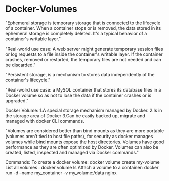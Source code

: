 ﻿# Docker-Volumes
"Ephemeral storage is temporary storage that is connected to the lifecycle of a container. When a container stops or is removed, the data stored in its ephemeral storage is completely deleted. It's a typical behavior of a container's writable layer."


"Real-world use case: A web server might generate temporary session files or log requests to a file inside the container's writable layer. If the container crashes, removed or restarted, the temporary files are not needed and can be discarded."

"Persistent storage, is a mechanism to stores data independently of the container's lifecycle."

"Real-wolrd use case: a MySQL container that stores its database files in a Docker volume so as not to lose the data if the container crashes or is upgraded."

Docker Volume:
 1.A special storage mechanism managed by Docker.
 2.Is in the storage area of Docker
 3.Can be easily backed up, migrate and managed with docker CLI commands.

"Volumes are considered better than bind mounts as they are more portable (volumes aren’t tied to host file paths), for security as docker manages volumes while bind mounts expose the host directories.  Volumes have good performance as they are often optimized by Docker.  Volumes can also be created, listed, inspected and managed via Docker commands."

Commands:
To create a docker volume: docker volume create my-volume
List all volumes : docker volume ls
Attach a volume to a container: docker run -d –name my_container -v my_volume:/data nginx



